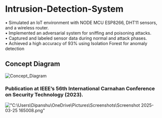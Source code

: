# Intrusion-Detection-System
• Simulated an IoT environment with NODE MCU ESP8266, DHT11 sensors, and a wireless router.  
• Implemented an adversarial system for sniffing and poisoning attacks.  
• Captured and labeled sensor data during normal and attack phases.  
• Achieved a high accuracy of 93% using Isolation Forest for anomaly detection  

## Concept Diagram
![Concept_Diagram](https://github.com/digvijaymachale/Intrusion-Detection-System/assets/80525740/84f08c92-779f-4bec-a494-0eb70d2b0bc2)

### Publication at IEEE’s 56th International Carnahan Conference on Security Technology (2023).
!["C:\Users\Dipanshu\OneDrive\Pictures\Screenshots\Screenshot 2025-03-25 165008.png"](https://github.com/digvijaymachale/Intrusion-Detection-System/assets/80525740/e100aa6b-ea91-41f0-b182-53173b8f03a5)


